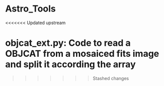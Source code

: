 # Astro_Tools
<<<<<<< Updated upstream

objcat_ext.py: Code to read a OBJCAT from a mosaiced fits image and split it according the array
=======
>>>>>>> Stashed changes
